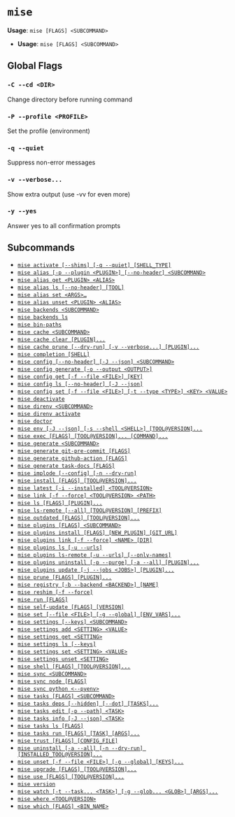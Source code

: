 # `mise`

**Usage**: `mise [FLAGS] <SUBCOMMAND>`

- **Usage**: `mise [FLAGS] <SUBCOMMAND>`

## Global Flags

### `-C --cd <DIR>`

Change directory before running command

### `-P --profile <PROFILE>`

Set the profile (environment)

### `-q --quiet`

Suppress non-error messages

### `-v --verbose...`

Show extra output (use -vv for even more)

### `-y --yes`

Answer yes to all confirmation prompts

## Subcommands

- [`mise activate [--shims] [-q --quiet] [SHELL_TYPE]`](/cli/activate.md)
- [`mise alias [-p --plugin <PLUGIN>] [--no-header] <SUBCOMMAND>`](/cli/alias.md)
- [`mise alias get <PLUGIN> <ALIAS>`](/cli/alias/get.md)
- [`mise alias ls [--no-header] [TOOL]`](/cli/alias/ls.md)
- [`mise alias set <ARGS>…`](/cli/alias/set.md)
- [`mise alias unset <PLUGIN> <ALIAS>`](/cli/alias/unset.md)
- [`mise backends <SUBCOMMAND>`](/cli/backends.md)
- [`mise backends ls`](/cli/backends/ls.md)
- [`mise bin-paths`](/cli/bin-paths.md)
- [`mise cache <SUBCOMMAND>`](/cli/cache.md)
- [`mise cache clear [PLUGIN]...`](/cli/cache/clear.md)
- [`mise cache prune [--dry-run] [-v --verbose...] [PLUGIN]...`](/cli/cache/prune.md)
- [`mise completion [SHELL]`](/cli/completion.md)
- [`mise config [--no-header] [-J --json] <SUBCOMMAND>`](/cli/config.md)
- [`mise config generate [-o --output <OUTPUT>]`](/cli/config/generate.md)
- [`mise config get [-f --file <FILE>] [KEY]`](/cli/config/get.md)
- [`mise config ls [--no-header] [-J --json]`](/cli/config/ls.md)
- [`mise config set [-f --file <FILE>] [-t --type <TYPE>] <KEY> <VALUE>`](/cli/config/set.md)
- [`mise deactivate`](/cli/deactivate.md)
- [`mise direnv <SUBCOMMAND>`](/cli/direnv.md)
- [`mise direnv activate`](/cli/direnv/activate.md)
- [`mise doctor`](/cli/doctor.md)
- [`mise env [-J --json] [-s --shell <SHELL>] [TOOL@VERSION]...`](/cli/env.md)
- [`mise exec [FLAGS] [TOOL@VERSION]... [COMMAND]...`](/cli/exec.md)
- [`mise generate <SUBCOMMAND>`](/cli/generate.md)
- [`mise generate git-pre-commit [FLAGS]`](/cli/generate/git-pre-commit.md)
- [`mise generate github-action [FLAGS]`](/cli/generate/github-action.md)
- [`mise generate task-docs [FLAGS]`](/cli/generate/task-docs.md)
- [`mise implode [--config] [-n --dry-run]`](/cli/implode.md)
- [`mise install [FLAGS] [TOOL@VERSION]...`](/cli/install.md)
- [`mise latest [-i --installed] <TOOL@VERSION>`](/cli/latest.md)
- [`mise link [-f --force] <TOOL@VERSION> <PATH>`](/cli/link.md)
- [`mise ls [FLAGS] [PLUGIN]...`](/cli/ls.md)
- [`mise ls-remote [--all] [TOOL@VERSION] [PREFIX]`](/cli/ls-remote.md)
- [`mise outdated [FLAGS] [TOOL@VERSION]...`](/cli/outdated.md)
- [`mise plugins [FLAGS] <SUBCOMMAND>`](/cli/plugins.md)
- [`mise plugins install [FLAGS] [NEW_PLUGIN] [GIT_URL]`](/cli/plugins/install.md)
- [`mise plugins link [-f --force] <NAME> [DIR]`](/cli/plugins/link.md)
- [`mise plugins ls [-u --urls]`](/cli/plugins/ls.md)
- [`mise plugins ls-remote [-u --urls] [--only-names]`](/cli/plugins/ls-remote.md)
- [`mise plugins uninstall [-p --purge] [-a --all] [PLUGIN]...`](/cli/plugins/uninstall.md)
- [`mise plugins update [-j --jobs <JOBS>] [PLUGIN]...`](/cli/plugins/update.md)
- [`mise prune [FLAGS] [PLUGIN]...`](/cli/prune.md)
- [`mise registry [-b --backend <BACKEND>] [NAME]`](/cli/registry.md)
- [`mise reshim [-f --force]`](/cli/reshim.md)
- [`mise run [FLAGS]`](/cli/run.md)
- [`mise self-update [FLAGS] [VERSION]`](/cli/self-update.md)
- [`mise set [--file <FILE>] [-g --global] [ENV_VARS]...`](/cli/set.md)
- [`mise settings [--keys] <SUBCOMMAND>`](/cli/settings.md)
- [`mise settings add <SETTING> <VALUE>`](/cli/settings/add.md)
- [`mise settings get <SETTING>`](/cli/settings/get.md)
- [`mise settings ls [--keys]`](/cli/settings/ls.md)
- [`mise settings set <SETTING> <VALUE>`](/cli/settings/set.md)
- [`mise settings unset <SETTING>`](/cli/settings/unset.md)
- [`mise shell [FLAGS] [TOOL@VERSION]...`](/cli/shell.md)
- [`mise sync <SUBCOMMAND>`](/cli/sync.md)
- [`mise sync node [FLAGS]`](/cli/sync/node.md)
- [`mise sync python <--pyenv>`](/cli/sync/python.md)
- [`mise tasks [FLAGS] <SUBCOMMAND>`](/cli/tasks.md)
- [`mise tasks deps [--hidden] [--dot] [TASKS]...`](/cli/tasks/deps.md)
- [`mise tasks edit [-p --path] <TASK>`](/cli/tasks/edit.md)
- [`mise tasks info [-J --json] <TASK>`](/cli/tasks/info.md)
- [`mise tasks ls [FLAGS]`](/cli/tasks/ls.md)
- [`mise tasks run [FLAGS] [TASK] [ARGS]...`](/cli/tasks/run.md)
- [`mise trust [FLAGS] [CONFIG_FILE]`](/cli/trust.md)
- [`mise uninstall [-a --all] [-n --dry-run] [INSTALLED_TOOL@VERSION]...`](/cli/uninstall.md)
- [`mise unset [-f --file <FILE>] [-g --global] [KEYS]...`](/cli/unset.md)
- [`mise upgrade [FLAGS] [TOOL@VERSION]...`](/cli/upgrade.md)
- [`mise use [FLAGS] [TOOL@VERSION]...`](/cli/use.md)
- [`mise version`](/cli/version.md)
- [`mise watch [-t --task... <TASK>] [-g --glob... <GLOB>] [ARGS]...`](/cli/watch.md)
- [`mise where <TOOL@VERSION>`](/cli/where.md)
- [`mise which [FLAGS] <BIN_NAME>`](/cli/which.md)
